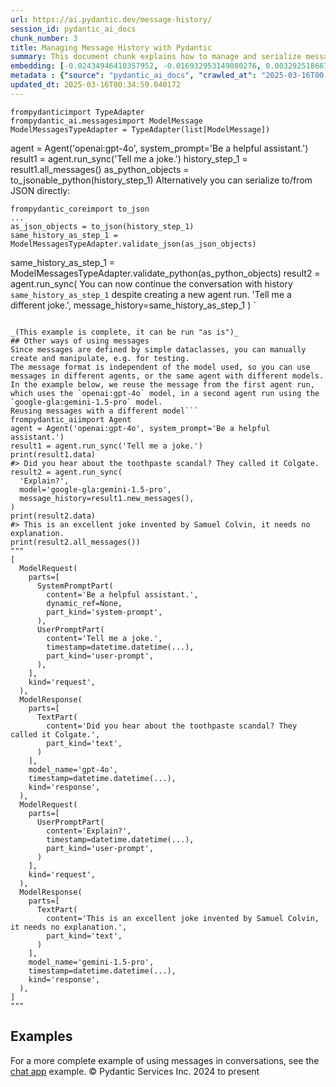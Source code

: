 ```yaml
---
url: https://ai.pydantic.dev/message-history/
session_id: pydantic_ai_docs
chunk_number: 3
title: Managing Message History with Pydantic
summary: This document chunk explains how to manage and serialize message histories using Pydantic's TypeAdapter and ModelMessage classes. It demonstrates converting message history to Python objects and JSON, validating JSON data against a defined schema, and continuing conversations with retained history.
embedding: [-0.02434946410357952, -0.016932953149080276, 0.0032925186678767204, -0.009747068397700787, 0.010888070799410343, 0.010584612376987934, -0.012587434612214565, 0.001513496390543878, -0.0067671118304133415, -0.005708043463528156, -0.028136620298027992, -0.05234042555093765, -0.000513981853146106, -0.00846040714532137, -0.03481269255280495, -0.022358780726790428, -0.022249534726142883, 0.029229067265987396, 0.003611149499192834, 0.04054198041558266, 0.03182666748762131, 0.04731516167521477, 0.008776003494858742, 0.021569790318608284, 0.010803102515637875, -0.014286799356341362, -0.04789780080318451, 0.05661311000585556, -0.001603775192052126, -0.029544664546847343, -0.02777246944606304, -0.01046929880976677, -0.032967668026685715, 0.011786306276917458, -0.002077169483527541, 0.0023624200839549303, 0.019384892657399178, -0.01370416022837162, -0.0003368383040651679, -0.0028327798936516047, 0.022516578435897827, -0.04981565475463867, 0.047703586518764496, 0.033623140305280685, -0.0292776208370924, 0.04105179011821747, -0.01169526856392622, 0.06676074862480164, -0.020756522193551064, 0.021496959030628204, -0.024021729826927185, 0.03425433114171028, 0.012575296685099602, -0.021545512601733208, -0.011828790418803692, -0.030078750103712082, -0.006967394147068262, -0.002084756037220359, -0.020586585626006126, -0.016872260719537735, 0.004730909131467342, -0.015087928622961044, -0.01696936786174774, 0.04095468297600746, -0.04231417551636696, -0.041148897260427475, -0.03580803424119949, 0.017904017120599747, -0.05025263503193855, 0.031244028359651566, 0.017260687425732613, 0.01217473205178976, -0.06501282751560211, -0.00693097896873951, -0.038259975612163544, -0.04743654280900955, 0.013558500446379185, 0.09006631374359131, 0.0251020397990942, -0.043697942048311234, 0.007210160605609417, 0.00674283504486084, -0.002224346622824669, 0.02867070585489273, -0.032506413757801056, -0.0102811548858881, -0.009304020553827286, -0.0011850032024085522, -0.022905005142092705, -0.056273240596055984, -0.02166689559817314, 0.0033016223460435867, -0.023426951840519905, 0.01496654562652111, 0.09302806109189987, -0.003002716228365898, -0.04437768831849098, -0.029593218117952347, 0.02204318344593048, -0.00808411929756403, 0.07103343307971954, -0.045542966574430466, -0.07011091709136963, 0.05505940690636635, 0.004955468233674765, 0.020161744207143784, 0.03554099425673485, -0.005711078178137541, -0.04787352308630943, 0.018340997397899628, -0.07195594161748886, -0.012793786823749542, 0.0189964659512043, -0.004885672591626644, -0.07962736487388611, 0.009740999899804592, -0.008254055865108967, -0.03809003904461861, 0.04549441486597061, -0.01415327750146389, -0.0543796606361866, -0.01996753178536892, 0.011118698865175247, -0.010754548944532871, 0.024640783667564392, -0.029763154685497284, -0.030709942802786827, -0.0543796606361866, -0.012490328401327133, 0.011786306276917458, -0.010985177010297775, -0.012241492979228497, 0.013643468730151653, 0.0013511464931070805, -0.01885080710053444, -0.01139787957072258, -0.01557346060872078, -0.012684541754424572, -0.03546816483139992, 0.04821339622139931, 0.041148897260427475, -0.04653830826282501, -0.06564401835203171, 0.012107971124351025, -0.016386728733778, 0.03374452143907547, -0.06326490640640259, -0.011203667148947716, -0.031996604055166245, -0.0018526106141507626, 0.03879406303167343, 0.03809003904461861, -0.024689337238669395, 0.013619191944599152, -0.03202088177204132, 0.040857575833797455, 0.023111356422305107, 0.026315871626138687, 0.0144810127094388, -0.030078750103712082, -0.011470709927380085, 0.014735917560756207, -0.04981565475463867, -0.04127027839422226, -0.029884537681937218, -0.008593929000198841, -0.018219614401459694, -0.007094846572726965, -0.011610300280153751, -0.0233783982694149, -0.023863932117819786, -0.024859273806214333, -0.018195336684584618, -0.008411853574216366, 0.022395195439457893, -0.02160620503127575, -0.061565544456243515, -0.0739951804280281, -0.03947380930185318, -0.023791102692484856, -0.0036627373192459345, -0.0005287754465825856, -0.07093632966279984, -0.06646942347288132, -0.006827803328633308, -0.025150593370199203, -0.007610724773257971, 0.024677198380231857, -0.008964147418737411, 0.009558924473822117, -0.004782496951520443, -0.005498657934367657, 0.04670824483036995, 0.02993309125304222, 0.010693857446312904, -0.03253069147467613, 0.04119744896888733, 0.0035383193753659725, 0.01143429521471262, 0.01281806267797947, 0.02398531511425972, 0.012538881972432137, 0.027311213314533234, -0.0026203591842204332, -0.03478841856122017, -0.053748469799757004, 0.005161819513887167, 0.010426814667880535, -0.05379702150821686, -0.026995617896318436, 0.04238700494170189, -0.039449531584978104, 0.017527729272842407, -0.023341983556747437, -0.022322366014122963, -0.035856589674949646, -0.10487505793571472, 0.01908143423497677, -0.06996525824069977, 0.03202088177204132, -0.02339053712785244, 0.034230053424835205, 0.044644732028245926, -0.03782299533486366, -0.007392235100269318, 0.016423143446445465, 0.006839941721409559, -0.04156159982085228, -0.0061086080968379974, 0.03864840045571327, 0.028136620298027992, -0.022613685578107834, -0.010985177010297775, -0.05243752896785736, 0.044960327446460724, -0.05102948471903801, 0.01951841451227665, 0.000649779278319329, 0.037653058767318726, -0.00905518513172865, 8.629584772279486e-05, -0.0011288635432720184, 0.03532250225543976, 0.012411429546773434, 0.014420321211218834, 0.032215092331171036, -0.0050980933010578156, -0.06637232005596161, 0.05214621126651764, 0.036317843943834305, 0.06904274970293045, -0.01974904164671898, -0.014978683553636074, -0.02397317625582218, -0.0030239582993090153, -0.03146251663565636, -0.04597994685173035, -0.013679883442819118, -0.04716949909925461, 0.012429636903107166, 0.019336339086294174, 0.012314322404563427, -0.034084394574165344, 0.04869892820715904, -0.019797595217823982, -0.01802540197968483, 0.021120671182870865, -0.029010578989982605, -0.0069977398961782455, -0.036245014518499374, 0.01647169701755047, -0.0186323169618845, 0.029690323397517204, 0.030879879370331764, -0.049645718187093735, 0.004658079240471125, -0.004667182918637991, 0.008654620498418808, 0.016386728733778, -0.014614533632993698, -0.0008011289173737168, 0.0046702176332473755, 0.028549322858452797, -0.0023260051384568214, -0.013024413958191872, 0.017479177564382553, 0.015974026173353195, -0.002961749443784356, -0.020319543778896332, -0.006864218506962061, 0.016265345737338066, 0.015500631183385849, 0.00968637689948082, -0.02459223009645939, 0.03741029277443886, 0.025344805791974068, 0.04996131360530853, 0.032433584332466125, 0.00998376589268446, -0.0029541628900915384, 0.005705009214580059, -0.036317843943834305, 0.02025885134935379, -0.026728574186563492, -0.0355895459651947, 0.054185450077056885, -0.004855326842516661, -0.05481664091348648, 0.0415373221039772, -0.01570698246359825, 0.01818319968879223, 0.028573598712682724, -0.014663087204098701, -0.024750029668211937, -0.019785456359386444, -0.026607191190123558, 0.024398017674684525, -0.041755810379981995, 0.020234575495123863, -0.010991246439516544, -0.06219673901796341, -0.006803527008742094, 0.03690048307180405, -0.026121659204363823, -0.08671613782644272, -0.014056171290576458, 0.008879179134964943, -0.015330694615840912, 0.0005132232327014208, 0.05175778642296791, -0.012830201536417007, -0.027384044602513313, 0.014590257778763771, 0.03998361527919769, 0.022334503009915352, 0.014590257778763771, -0.06510993093252182, 0.00934650469571352, 0.01965193636715412, 0.05102948471903801, -0.014298937283456326, 0.013255042023956776, -0.03522539511322975, -0.037725888192653656, -0.03158390149474144, -0.008339024148881435, -0.007889905944466591, 0.039279595017433167, -0.05311727523803711, 0.01485730055719614, 0.01728496327996254, -0.001131139462813735, 0.05908932909369469, 0.03267635032534599, 0.03471558913588524, -0.004418347496539354, -0.015597737394273281, 0.027845298871397972, -0.0025839442387223244, 0.01786760240793228, -0.03896399959921837, 0.008247986435890198, -0.0020392374135553837, 0.007962736301124096, -0.017017921432852745, 0.035419609397649765, -0.034958355128765106, -0.02517486922442913, -0.027214108034968376, 0.014116862788796425, 0.025150593370199203, -0.01452956534922123, -0.02859787456691265, -0.008102326653897762, -0.02689851075410843, -0.029884537681937218, -0.029083408415317535, 0.0023927658330649137, -0.014177554287016392, 0.03403584286570549, 0.011780236847698689, 0.01780691184103489, 0.009898797608911991, 0.0011417604982852936, 0.004029921256005764, 0.019166402518749237, 0.011652784422039986, 0.003990471828728914, -0.024167390540242195, 0.041367385536432266, 0.07666561007499695, -0.04265404865145683, -0.03097698651254177, 0.03316188231110573, 0.006360478233546019, 0.03702186793088913, -0.005073816515505314, 0.001508944551460445, 0.024300910532474518, 0.005331756081432104, -0.021327024325728416, -0.0012692128075286746, 0.0008034048951230943, 0.03274917975068092, -0.029666047543287277, -0.0025809097569435835, 0.0017661252059042454, 0.020076775923371315, 0.008879179134964943, 0.01564629003405571, 0.06540125608444214, -0.013497808948159218, -0.000888373120687902, -0.012077625840902328, -0.035856589674949646, -0.040105000138282776, -0.009704584255814552, 0.024228081107139587, 0.06025460734963417, 0.0005196717102080584, -0.007446857634931803, -0.09943709522485733, 0.003771982155740261, 0.005283202510327101, -0.032142262905836105, 0.04556724429130554, 0.027238383889198303, -0.03597797080874443, -0.0029253344982862473, 0.0006486413185484707, -0.035929419100284576, 0.032967668026685715, 0.015694843605160713, -0.016641633585095406, 0.028258003294467926, -0.03546816483139992, 0.03238502889871597, 0.018231753259897232, -0.005814253818243742, -0.011737752705812454, 0.01571912132203579, -0.01705433614552021, -0.009759207256138325, 0.030807049944996834, -0.02629159577190876, -0.026315871626138687, -0.03000592067837715, -0.004160408396273851, 0.047485098242759705, -0.03240930661559105, 0.010954831726849079, -0.02369399555027485, -0.03335609659552574, -0.009000562131404877, -0.03828425332903862, -0.048310503363609314, 0.045615795999765396, 0.021181363612413406, 0.050835274159908295, -0.009091599844396114, 0.013206489384174347, -0.0040268865413963795, -0.012453913688659668, 0.021776141598820686, -0.028937747702002525, -0.004497246351093054, 0.03143824264407158, -0.03017585724592209, -0.01757628284394741, 0.03121975250542164, 0.02913196198642254, -0.014687363989651203, 0.008126603439450264, -0.011646714992821217, -0.003638460533693433, -0.03964374586939812, 0.03796865791082382, 0.0428968146443367, -0.0032136195804923773, 0.014990821480751038, 0.02643725462257862, 0.010159771889448166, 0.011039800010621548, 0.011003384366631508, -0.03806576132774353, 0.006560760550200939, -0.017928294837474823, -0.05942920222878456, 0.006924910005182028, 0.021788278594613075, -0.030151579529047012, 0.009504302404820919, 0.008769934065639973, -0.01188341248780489, 0.02173972688615322, 0.004072405397891998, -0.009504302404820919, -0.01076668780297041, -0.0027447768952697515, -0.04056625813245773, -0.018802253529429436, -0.008448269218206406, -0.012247562408447266, 0.05272885039448738, 0.008776003494858742, -0.03469131141901016, 0.01142822578549385, -0.012150455266237259, 0.022395195439457893, 0.06117711961269379, -0.01786760240793228, -0.03165673092007637, -0.008788141421973705, 9.174861042993143e-05, 0.031025538221001625, 0.0059659830294549465, -0.007889905944466591, 0.030078750103712082, -0.002571806078776717, 0.016180377453565598, 0.031535349786281586, -0.01009301096200943, 0.005565418396145105, -0.005826392211019993, 0.01705433614552021, -0.0008352679433301091, 0.00987452082335949, -0.031559623777866364, -0.003614183980971575, -0.006020605564117432, 0.03731318563222885, 0.011124767363071442, 0.04292108863592148, -0.0170664731413126, -0.019627658650279045, -0.016411004588007927, -0.022140290588140488, 0.014917992055416107, -0.03233647719025612, -0.004943329840898514, -0.00997769646346569, 0.03097698651254177, -0.017904017120599747, 0.014383905567228794, -0.014541704207658768, 0.02376682497560978, -0.0019315097015351057, 0.024033868685364723, -0.004403174389153719, 0.009838106110692024, 0.0432124100625515, -0.005829426925629377, 0.017988985404372215, -0.016216792166233063, 0.026024552062153816, -0.002019512467086315, -0.04054198041558266, -0.0053894128650426865, 0.03670627251267433, 0.014954406768083572, -0.005286237224936485, -0.017479177564382553, 0.009868452325463295, 0.0072951288893818855, -0.008879179134964943, 0.020283129066228867, 0.04699956625699997, 0.018207475543022156, -0.045033156871795654, 0.0038357083685696125, 0.035710930824279785, -0.010408607311546803, -0.01541566289961338, -0.019870424643158913, -0.00612681545317173, -0.010366123169660568, 1.2624323971976992e-05, -0.0004301516164559871, -0.0421685129404068, -0.002168206963688135, -0.007665347307920456, -0.019020743668079376, 0.029763154685497284, 0.020076775923371315, -0.008521098643541336, -0.03265207260847092, -0.017017921432852745, -0.0024686302058398724, -0.005146646406501532, -0.006226956844329834, 0.00480373902246356, -0.014056171290576458, -0.018061816692352295, -0.010445022024214268, -0.030855601653456688, 0.00480373902246356, -0.01415327750146389, 0.019700488075613976, -0.05117514729499817, 0.019105711951851845, 0.05117514729499817, -0.00931008905172348, -0.03223937004804611, 0.028476491570472717, 0.00532872136682272, 0.01552490796893835, -0.00982596818357706, -0.008278332650661469, -0.02181255631148815, -0.015209311619400978, 0.01456598099321127, 0.006445446517318487, -0.020465202629566193, -0.036681994795799255, -0.03345320373773575, -0.012963722459971905, -0.028500769287347794, 0.00923725962638855, 0.08705601096153259, -0.010177979245781898, -0.006151092238724232, 0.024859273806214333, 0.027286937460303307, 0.007829214446246624, 0.0055866604670882225, 0.017017921432852745, -0.0275539793074131, -0.008430060930550098, -0.016884399577975273, -0.007440788671374321, -0.0002167827624361962, -0.005462242756038904, 0.04930584505200386, 0.01647169701755047, -0.008727449923753738, 0.012405360117554665, -0.0024944241158664227, -0.010724203661084175, -0.0028024339117109776, -0.01699364371597767, -0.0008519581169821322, -0.0018222648650407791, 0.01493012998253107, -0.01523358840495348, 0.00742865027859807, -0.0029951296746730804, -0.00037325324956327677, 0.024252356961369514, 0.00476428959518671, -0.013874096795916557, -0.02309921756386757, -0.027578257024288177, 0.03709469735622406, -0.005495623219758272, 0.003996540792286396, 0.002151516731828451, -0.004779462236911058, -0.01728496327996254, -0.007768522948026657, 0.004293929785490036, -0.03687620908021927, 0.03991078585386276, 0.006815664935857058, 0.02553902007639408, 0.01928778551518917, 0.023050663992762566, -0.005186095833778381, -6.126057269284502e-05, 0.026243042200803757, 0.008879179134964943, -0.004724840167909861, 0.018753699958324432, 0.04386787861585617, -0.008260125294327736, -0.014165416359901428, 0.009437541477382183, 0.014165416359901428, -0.037046145647764206, 0.00972279254347086, 0.03818714618682861, -0.015512769110500813, -0.02323273941874504, -0.044280581176280975, 0.05064105987548828, 0.06797457486391068, -0.002274417085573077, -0.013097244314849377, 0.00987452082335949, 0.0013784576440230012, 0.010074803605675697, -0.003869088599458337, -0.03299194574356079, -0.02852504514157772, 0.023851793259382248, 0.051515016704797745, 0.007574310060590506, 0.0030831326730549335, 0.029884537681937218, 0.00046277334331534803, -0.01959124393761158, -0.022771483287215233, -0.03301622346043587, -0.01247819047421217, 0.014347490854561329, -0.01698150672018528, -0.016034716740250587, -0.02369399555027485, 0.03129258006811142, 0.0146388104185462, -0.0011607265332713723, -0.01615609973669052, 0.010214393958449364, 0.006566829513758421, 0.022383056581020355, -0.0066517977975308895, -0.006269440986216068, -0.025441912934184074, -0.0006759525276720524, 0.0029268518555909395, -0.02347550541162491, 0.005173957906663418, 0.019093573093414307, -0.021569790318608284, 0.0033532101660966873, 0.009103737771511078, -0.03345320373773575, -0.02823372557759285, 0.05161212384700775, -0.03197232633829117, 0.01631389930844307, -0.015889057889580727, -0.006433308124542236, 0.008205502294003963, -0.019129987806081772, -0.011998726986348629, -0.010529990307986736, -0.04840761050581932, 0.037653058767318726, -0.008873109705746174, 0.002630980219691992, 0.010463229380548, -0.01496654562652111, -0.004051163326948881, -0.025878893211483955, -0.004530626814812422, -0.022225258871912956, -0.005744458641856909, 0.0074529265984892845, 0.00024978379951789975, 0.005674663465470076, -0.01039039995521307, 0.008247986435890198, -0.007325474638491869, -0.013473532162606716, 0.005304444581270218, 0.014177554287016392, 0.013825543224811554, -0.0012388670584186912, -0.06205107644200325, 0.002248623175546527, 0.01757628284394741, 0.01519717276096344, -0.02978743053972721, 0.04195002466440201, -0.011185459792613983, -0.006481861229985952, 0.04209568351507187, 0.005993294063955545, -0.02689851075410843, -0.02167903445661068, -0.026607191190123558, -0.009061253629624844, 0.00953464861959219, 0.024750029668211937, 0.041367385536432266, -0.03223937004804611, 0.026485808193683624, -0.008011288940906525, 0.0515635721385479, -0.029253344982862473, -0.00551079586148262, 0.017005782574415207, -0.009212982840836048, -0.00741044245660305, 0.019797595217823982, -0.003866054117679596, -0.031850945204496384, -0.0210842564702034, -0.02205532230436802, -0.030515730381011963, -0.026412978768348694, -0.007252644747495651, 0.03240930661559105, 0.014917992055416107, 5.789408169221133e-05, 0.006324063520878553, 0.019469860941171646, -0.06991671025753021, -0.011294703930616379, 0.039158210158348083, -0.02532052993774414, 0.016204653307795525, 0.0023017283529043198, -0.01885080710053444, 0.019785456359386444, -0.021181363612413406, -0.02777246944606304, 0.016435282304883003, -0.03328326717019081, 0.006148057524114847, -0.024191666394472122, 0.04068763926625252, 0.005398516543209553, 0.007950597442686558, -0.012399290688335896, 0.023329846560955048, -0.015185034833848476, -0.010402537882328033, 0.0030543040484189987, -0.044644732028245926, 0.02062300033867359, -0.01631389930844307, -0.0054713464342057705, -0.020149607211351395, 0.044717561453580856, 0.02658291533589363, -0.01809823140501976, -0.013922649435698986, -0.03299194574356079, 0.015561322681605816, -0.015221449546515942, -0.05603047087788582, 0.04340662434697151, -0.0012722474057227373, 0.0231720469892025, 0.006402962375432253, -0.0411246195435524, 0.007234436925500631, 0.0005416724015958607, 0.0005644317716360092, -0.0008216123678721488, 0.01838955096900463, 0.007610724773257971, -0.01228397712111473, -0.01388623472303152, -0.00816301815211773, 0.02488354966044426, 0.012399290688335896, 0.01496654562652111, -0.01696936786174774, 0.01388623472303152, 0.05214621126651764, 0.030637113377451897, -0.051806338131427765, 0.003762878244742751, -0.002981474157422781, 0.0040602670051157475, 0.01068171951919794, -0.00519216526299715, 0.006293717306107283, -0.0074043734930455685, 0.0006016053375788033, -0.0011956242378801107, -0.006542553193867207, 0.012514605186879635, -0.002241036854684353, -0.005222511012107134, -0.03687620908021927, 0.02362116612493992, 0.006578967906534672, -0.009097668342292309, -0.005753562320023775, 0.008945940062403679, 0.0183167215436697, 0.03699759021401405, -0.004609526135027409, -0.0011705890065059066, 0.01818319968879223, -0.025490466505289078, 0.008618204854428768, 0.03889117017388344, -0.036317843943834305, 0.03253069147467613, 0.03384162858128548, -0.010809171944856644, 0.006645728833973408, 0.03017585724592209, 0.023487644270062447, 0.009328296408057213, -0.02905913069844246, 0.0059659830294549465, -0.018535209819674492, -0.010851656086742878, -0.029107684269547462, 0.035492438822984695, 0.021946078166365623, -0.03881833702325821, 0.04020210728049278, 0.03435143828392029, -0.023135632276535034, 0.0008724415674805641, -0.0032469998113811016, 0.023584749549627304, -0.01609540916979313, -0.009473956190049648, 0.013291457667946815, 0.01735779456794262, 0.024106698110699654, 0.0016234999056905508, -0.023220600560307503, 0.018498795107007027, -0.03046717680990696, -0.019397031515836716, 0.06797457486391068, -0.008521098643541336, -0.036754824221134186, -0.011792374774813652, 0.005799081176519394, -0.0073376125656068325, -0.011476779356598854, 0.020610863342881203, -0.0006896081613376737, -0.011889481917023659, -0.06166265159845352, 0.013097244314849377, -0.008612136356532574, 0.01609540916979313, -0.014626672491431236, 0.0074529265984892845, -0.031923774629831314, 0.03270062804222107, -0.059477753937244415, -0.007495410740375519, 0.034521374851465225, -0.03323471173644066, -0.011555678211152554, -0.017709804698824883, -0.008618204854428768, -0.02099928818643093, 0.009504302404820919, -0.006402962375432253, -0.04350372776389122, -0.038696955889463425, 0.04178008809685707, 0.001213073031976819, -0.006566829513758421, -0.018862944096326828, 0.015512769110500813, -0.001957303611561656, 0.013946926221251488, 0.0231720469892025, -0.0022273811046034098, 0.05175778642296791, -0.008599997498095036, -0.031025538221001625, -0.023718271404504776, -0.010991246439516544, -0.025660403072834015, 0.0551079586148262, -0.010663512162864208, -0.012095833197236061, -0.009898797608911991, -0.009194775484502316, -0.028039513155817986, -0.021715449169278145, -0.011258289217948914, 0.03821142390370369, -0.01187734305858612, 0.024094559252262115, 0.007719969842582941, -0.019724765792489052, 0.02159406617283821, 0.03961946815252304, 0.035710930824279785, -0.00923725962638855, 0.010608889162540436, 0.03575948253273964, -0.016362451016902924, 0.025830339640378952, 0.017115026712417603, -0.013631329871714115, 0.016180377453565598, 0.016046855598688126, 0.012987999245524406, 0.02517486922442913, -0.027796747162938118, 0.00021735174232162535, 0.04015355184674263, 0.0033592793624848127, 0.00019354926189407706, 0.047994907945394516, 0.014286799356341362, 0.001500599435530603, 0.03537105768918991, 0.007871698588132858, -0.02665574476122856, 0.005981155671179295, -0.005920464172959328, 0.023147771134972572, 0.00030383726698346436, -0.026267318055033684, 0.00897021684795618, 0.056418899446725845, -0.002574840560555458, -0.007483272813260555, -0.004063301719725132, 0.020392373204231262, -0.007143399678170681, 0.007143399678170681, 0.0189964659512043, -0.004812842700630426, -0.01846238039433956, -0.016726601868867874, -0.017333516851067543, -0.0019846148788928986, 0.01057854387909174, -0.006317994091659784, -0.024907827377319336, 0.007719969842582941, -0.02651008404791355, 0.026704298332333565, -0.00979562196880579, 0.024774305522441864, -0.0013147314311936498, 0.02762681059539318, -0.006011501420289278, 0.0008542340947315097, 0.011379672214388847, -0.005941706243902445, -0.02025885134935379, -0.004697528667747974, 0.039061106741428375, -0.030272962525486946, 0.0005815012846142054, -0.01541566289961338, -0.005007056053727865, -0.014213969931006432, -0.0024655957240611315, 0.027893852442502975, -0.02600027620792389, -0.031923774629831314, 0.029908813536167145, 0.0034199708607047796, 0.04245983436703682, 0.02830655500292778, 0.01207155641168356, -0.015100066550076008, 0.005407620221376419, 0.003523146500810981, 0.011088352650403976, -0.03134113550186157, 0.03442426770925522, -0.02517486922442913, 0.013619191944599152, 0.03180238977074623, -0.006639659404754639, 0.019931117072701454, 0.007489341776818037, 0.013898373581469059, 0.036463506519794464, -0.024677198380231857, -0.016520250588655472, -0.04333379119634628, 0.0021727588027715683, 0.0251020397990942, 0.03821142390370369, 0.02070796862244606, -0.028719259425997734, 0.02107211947441101, 0.017333516851067543, -0.00037325324956327677, -0.007222298998385668, -0.018486658111214638, -0.03017585724592209, 0.0027614671271294355, -0.01321862731128931, -0.00016709152259863913, -0.04151304438710213, -0.029763154685497284, -0.018535209819674492, -0.03600224852561951, 0.009358642622828484, 0.010226531885564327, -0.0029905778355896473, -0.047630757093429565, 0.034982629120349884, 0.015974026173353195, 0.016289621591567993, 0.0271898303180933, -0.015221449546515942, -0.03748312219977379, -0.005231614690274, -0.005173957906663418, -0.020987151190638542, 0.030588559806346893, 0.005040436051785946, -0.031923774629831314, 0.004463866353034973, -0.0026249110233038664, 0.013157935813069344, -0.001993718557059765, -0.004275722429156303, -0.004824981093406677, 0.016811570152640343, -0.02859787456691265, 0.04996131360530853, 0.0038023279048502445, -0.05913788080215454, 0.014286799356341362, 0.030297240242362022, -0.02025885134935379, 0.021059980615973473, -0.0036900483537465334, -0.03641495108604431, -0.0210842564702034, -0.013170074671506882, 0.0018480587750673294, -0.010329707525670528, 0.029763154685497284, 0.016811570152640343, -0.01573125831782818, 0.0019178541842848063, -0.03270062804222107, 0.021181363612413406, -0.0026461530942469835, 0.03148679435253143, 0.001661432208493352, 0.03991078585386276, 0.008193364366889, -0.0012426602188497782, 0.005841565318405628, -0.07603441923856735, 0.007653208915144205, -0.03699759021401405, 0.0023138667456805706, 0.0033865906298160553, -0.015318556688725948, -0.001579498522914946, -0.019166402518749237, -0.015597737394273281, 0.01974904164671898, 0.035201121121644974, -0.03284628689289093, 0.012866616249084473, 0.005428862292319536, -0.001447494374588132, 0.021569790318608284, 0.05243752896785736, 0.014286799356341362, -0.046878181397914886, 0.015585599467158318, -0.0024655957240611315, 0.016580941155552864, -0.011646714992821217, 0.01496654562652111, -0.009261536411941051, -0.03575948253273964, 0.0036688062828034163, 0.02651008404791355, 0.017685528844594955, -0.022006768733263016, 0.009449680335819721, -0.007270852103829384, -0.0010522403754293919, -0.013655606657266617, 0.03910965844988823, -0.025830339640378952, 0.0169086754322052, 0.03233647719025612, -0.01660521887242794, -0.0324578620493412, -0.013667745515704155, 0.008260125294327736, 0.038405634462833405, -0.03384162858128548, 0.025150593370199203, 0.05496229976415634, -0.005228579975664616, -0.05413689464330673, 0.010135495103895664, -0.015221449546515942, -0.02859787456691265, 0.022759344428777695, 0.007343681994825602, -0.01009301096200943, -0.004130062647163868, -0.0003525801876094192, 0.012538881972432137, 0.007592517416924238, -0.011531401425600052, -0.0017691596876829863, 0.007022016681730747, 0.03148679435253143, 0.022358780726790428, -0.0362207405269146, 0.005319617688655853, 0.016046855598688126, 0.03024868667125702, 0.005307479295879602, 0.0014634259277954698, -0.019906841218471527, -0.012720956467092037, -0.03403584286570549, -0.006354409269988537, 0.051951996982097626, -0.00014812540030106902, 0.023123495280742645, -0.00931008905172348, 0.010196186602115631, 0.03634212166070938, 0.020671553909778595, -0.012199008837342262, -0.026752851903438568, 0.025369083508849144, -0.020744383335113525, 0.013340010307729244, 0.06981959939002991, -0.0006971945986151695, -0.0035474232863634825, 0.01906929723918438, -0.0036839793901890516, 0.01988256350159645, 0.020817214623093605, -0.02099928818643093, -0.024543678387999535, 0.04996131360530853, 0.037361741065979004, 0.03503118455410004, -0.017916155979037285, -0.013874096795916557, 0.024482985958456993, -0.019834009930491447, -0.0021940008737146854, 0.025053486227989197, -0.0019815803971141577, -0.010426814667880535, -0.006633590441197157, 0.04520309343934059, -0.007258713711053133, 0.027311213314533234, 0.0031863083131611347, 0.026267318055033684, 0.03886689245700836, 0.026485808193683624, -0.008909524418413639, -0.009443610906600952, 0.004042059648782015, -0.012854478321969509, 0.003158997045829892, -0.013946926221251488, 0.022091737017035484, -0.009103737771511078, 0.029884537681937218, -0.026097381487488747, 0.005544176325201988, 0.01276951003819704, 0.032579243183135986, -0.02278362214565277, -0.017746219411492348, -0.003347140969708562, 0.0146388104185462, 0.004351586569100618, -0.05059250816702843, -0.038624126464128494, 0.0023624200839549303, -0.011889481917023659, -0.0530201680958271, 0.023584749549627304, 0.005058643873780966, -0.027456874027848244, 0.014250384643673897, -0.006378685589879751, 0.0069977398961782455, 0.028719259425997734, -0.02762681059539318, -0.012144386768341064, 0.0021439301781356335, -0.010044457390904427, 0.03741029277443886, 0.004885672591626644, -0.009668169543147087, -0.006657867226749659, -0.004530626814812422, -0.007380096707493067, -0.0181103702634573, 0.004567041993141174, 0.012326461263000965, 0.0007521963561885059, 0.03202088177204132, 0.0008929249597713351, -0.04355228319764137, 0.006815664935857058, -0.007610724773257971, 0.01676301658153534, -0.013255042023956776, -0.014396044425666332, -0.009067323058843613, -0.003735567210242152, -0.001747917733155191, 0.016046855598688126, -0.013801266439259052, 0.007458996027708054, -0.013898373581469059, 0.008235848508775234, -0.03709469735622406, -0.029107684269547462, 0.008794210851192474, 0.019834009930491447, 0.0007662312709726393, -0.03391445800662041, 0.0012274873442947865, 0.002245588693767786, 0.018960051238536835, 0.02093859761953354, 0.022455886006355286, -0.007264782674610615, 0.0006687454297207296, 0.012114040553569794, 0.0038175007794052362, 0.029835984110832214, -0.004937260411679745, 0.07894761860370636, -0.01426252257078886, 0.004342482890933752, -0.00038425359525717795, -0.00398743711411953, -0.011051937937736511, 0.04156159982085228, -0.004260549321770668, 0.024932103231549263, -0.011938035488128662, -0.03003019653260708, 0.014784470200538635, -0.0018662662478163838, 0.001357215573079884, -0.011476779356598854, -0.021436268463730812, -0.02173972688615322, 0.019858287647366524, 0.004011713899672031, -0.011974450200796127, -0.007119122892618179, 0.025441912934184074, -0.022164566442370415, -0.0068338727578520775, 0.024616507813334465, 0.011634577065706253, -0.048965971916913986, -0.002278969157487154, -0.043843600898981094, -0.0005811219452880323, -0.020064638927578926, 0.03425433114171028, 0.012502466328442097, -0.014772332273423672, -0.001344318618066609, -0.0029966470319777727, -0.010748479515314102, 0.01426252257078886, 0.008739588782191277, -0.03755595535039902, 0.021800417453050613, 0.004333379212766886, 0.03134113550186157, -0.01594974845647812, 0.0411246195435524, -0.0289620254188776, -0.03143824264407158, 0.025369083508849144, 0.006827803328633308, -0.041755810379981995, -0.018899360671639442, -0.009747068397700787, 0.011306842789053917, 0.02167903445661068, -0.02905913069844246, -0.012107971124351025, 0.04000789299607277, 0.011816651560366154, 0.027845298871397972, 0.021424129605293274, -0.012575296685099602, -0.008260125294327736, -0.043528005480766296, -0.004937260411679745, 0.04996131360530853, -0.015561322681605816, -0.03500690683722496, 0.03483697026968002, -0.004758220165967941, 0.007198022212833166, -0.007726038806140423, -0.004193788394331932, 0.02227381244301796, -0.00017837635823525488, 0.009789552539587021, 0.017321377992630005, 0.04335806891322136, 0.01397120300680399, -0.030272962525486946, -0.01587691903114319, -0.017236409708857536, -0.0026628433261066675, 0.004740012809634209, -0.005844599567353725, -0.01936061680316925, 0.008618204854428768, -0.020817214623093605, -0.013157935813069344, 0.01105800736695528, 0.016265345737338066, -0.002920782659202814, -0.007732108235359192, -0.01801326312124729, -0.02830655500292778, -0.03821142390370369, -0.0031468586530536413, -0.01217473205178976, 0.01615609973669052, -0.003307691542431712, -0.005022228695452213, 0.002923817140981555, 0.018583763390779495, 0.008854902349412441, -0.023863932117819786, 0.01632603630423546, -0.02383965440094471, -0.019105711951851845, 0.0036536334082484245, -0.014408182352781296, 0.0018601971678435802, 0.013534223660826683, 0.008290470577776432, 0.03614790737628937, 0.017539868131279945, 0.015585599467158318, 0.018814392387866974, 0.027384044602513313, 0.004515454173088074, 0.024762166664004326, -0.029763154685497284, 0.01995539292693138, 0.045858561992645264, 0.014116862788796425, -0.01780691184103489, -0.008945940062403679, 0.025830339640378952, -0.0032682418823242188, -0.03687620908021927, 0.027602532878518105, -0.023123495280742645, 0.005283202510327101, 0.01743062399327755, 0.000789749261457473, 0.016338175162672997, -0.05476808920502663, 0.036317843943834305, 0.006912771612405777, -0.012235423550009727, 0.0034776278771460056, -0.008648551069200039, 0.02114494889974594, 0.046344093978405, 0.015476354397833347, -0.013946926221251488, -0.020016085356473923, 0.014408182352781296, 0.014687363989651203, 0.013764851726591587, 0.01966407336294651, -0.026388701051473618, 0.019943255931138992, 0.0027736055199056864, -0.02665574476122856, -0.007398304529488087, 0.014238245785236359, -0.011822720989584923, 0.014711640775203705, 0.013097244314849377, 0.009067323058843613, 0.004035990685224533, -0.005052574444562197, 0.010299362242221832, -0.01705433614552021, -0.007070569787174463, 0.013437117449939251, -0.011452502571046352, -0.050689611583948135, -0.022807897999882698, -0.011476779356598854, -0.024907827377319336, 0.0051254043355584145, 0.0341329462826252, -0.0008656137506477535, -0.010499644093215466, -0.01348567008972168, 0.00593867152929306, -0.014007617719471455, 0.03724035620689392, 0.0031772046349942684, -0.016629494726657867, -0.025903169065713882, 0.00666393619030714, -0.020428787916898727, 0.012538881972432137, -0.0011963829165324569, 0.024094559252262115, -0.027214108034968376, -0.021411990746855736, 0.01162243913859129, -0.0008443716797046363, -0.027966683730483055, -0.004909949377179146, 0.0023669719230383635, -0.033623140305280685, 0.015112205408513546, 0.00781707651913166, -0.004090612754225731, 0.015221449546515942, 0.04865037649869919, -0.04415920004248619, -0.007416511885821819, -0.0006440894794650376, -0.00942540355026722, -0.019700488075613976, 0.02466506138443947, -0.05544783174991608, 0.02905913069844246, -0.05049540102481842, 0.009753137826919556, -0.008606066927313805, 0.03359886258840561, 0.001533979899249971, -0.02212815172970295, -0.020805075764656067, 0.003869088599458337]
metadata : {"source": "pydantic_ai_docs", "crawled_at": "2025-03-16T00:34:59.038481", "url_path": "/message-history/", "chunk_size": 3391}
updated_dt: 2025-03-16T00:34:59.040172
---
```

```
frompydanticimport TypeAdapter
frompydantic_ai.messagesimport ModelMessage
ModelMessagesTypeAdapter = TypeAdapter(list[ModelMessage])

```

[](https://ai.pydantic.dev/message-history/#__code_3_annotation_1) agent = Agent('openai:gpt-4o', system_prompt='Be a helpful assistant.') result1 = agent.run_sync('Tell me a joke.') history_step_1 = result1.all_messages() as_python_objects = to_jsonable_python(history_step_1)
Alternatively you can serialize to/from JSON directly: 
```
frompydantic_coreimport to_json
...
as_json_objects = to_json(history_step_1)
same_history_as_step_1 = ModelMessagesTypeAdapter.validate_json(as_json_objects)

```

[](https://ai.pydantic.dev/message-history/#__code_3_annotation_2) same_history_as_step_1 = ModelMessagesTypeAdapter.validate_python(as_python_objects) result2 = agent.run_sync(
You can now continue the conversation with history `same_history_as_step_1` despite creating a new agent run.
[](https://ai.pydantic.dev/message-history/#__code_3_annotation_3) 'Tell me a different joke.', message_history=same_history_as_step_1 ) `
```

_(This example is complete, it can be run "as is")_
## Other ways of using messages
Since messages are defined by simple dataclasses, you can manually create and manipulate, e.g. for testing.
The message format is independent of the model used, so you can use messages in different agents, or the same agent with different models.
In the example below, we reuse the message from the first agent run, which uses the `openai:gpt-4o` model, in a second agent run using the `google-gla:gemini-1.5-pro` model.
Reusing messages with a different model```
frompydantic_aiimport Agent
agent = Agent('openai:gpt-4o', system_prompt='Be a helpful assistant.')
result1 = agent.run_sync('Tell me a joke.')
print(result1.data)
#> Did you hear about the toothpaste scandal? They called it Colgate.
result2 = agent.run_sync(
  'Explain?',
  model='google-gla:gemini-1.5-pro',
  message_history=result1.new_messages(),
)
print(result2.data)
#> This is an excellent joke invented by Samuel Colvin, it needs no explanation.
print(result2.all_messages())
"""
[
  ModelRequest(
    parts=[
      SystemPromptPart(
        content='Be a helpful assistant.',
        dynamic_ref=None,
        part_kind='system-prompt',
      ),
      UserPromptPart(
        content='Tell me a joke.',
        timestamp=datetime.datetime(...),
        part_kind='user-prompt',
      ),
    ],
    kind='request',
  ),
  ModelResponse(
    parts=[
      TextPart(
        content='Did you hear about the toothpaste scandal? They called it Colgate.',
        part_kind='text',
      )
    ],
    model_name='gpt-4o',
    timestamp=datetime.datetime(...),
    kind='response',
  ),
  ModelRequest(
    parts=[
      UserPromptPart(
        content='Explain?',
        timestamp=datetime.datetime(...),
        part_kind='user-prompt',
      )
    ],
    kind='request',
  ),
  ModelResponse(
    parts=[
      TextPart(
        content='This is an excellent joke invented by Samuel Colvin, it needs no explanation.',
        part_kind='text',
      )
    ],
    model_name='gemini-1.5-pro',
    timestamp=datetime.datetime(...),
    kind='response',
  ),
]
"""

```

## Examples
For a more complete example of using messages in conversations, see the [chat app](https://ai.pydantic.dev/examples/chat-app/) example.
© Pydantic Services Inc. 2024 to present